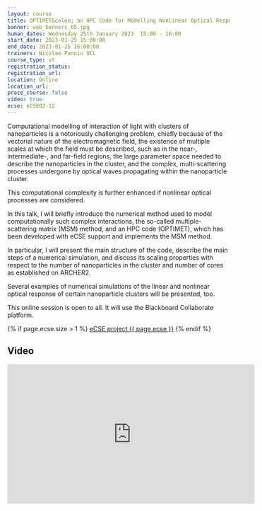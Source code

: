 ```yaml
---
layout: course
title: OPTIMET&colon; an HPC Code for Modelling Nonlinear Optical Response of Arbitrary Clusters of Nanoparticles on ARCHER2
banner: web_banners_05.jpg
human_dates: Wednesday 25th January 2023  15:00 - 16:00 
start_date: 2023-01-25 15:00:00
end_date: 2023-01-25 16:00:00
trainers: Nicolae Panoiu UCL
course_type: vt
registration_status:
registration_url:
location: Online
location_url:
prace_course: false
video: true
ecse: eCSE02-12
---
```


Computational modelling of interaction of light with clusters of nanoparticles is a notoriously challenging problem, chiefly because of the vectorial nature of the electromagnetic field, the existence of multiple scales at which the field must be described, such as in the near-, intermediate-, and far-field regions, the large parameter space needed to describe the nanoparticles in the cluster, and the complex, multi-scattering processes undergone by optical waves propagating within the nanoparticle cluster. 

This computational complexity is further enhanced if nonlinear optical processes are considered. 

In this talk, I will briefly introduce the numerical method used to model computationally such complex interactions, the so-called multiple-scattering matrix (MSM) method, and an HPC code (OPTIMET), which has been developed with eCSE support and implements the MSM method. 

In particular, I will present the main structure of the code, describe the main steps of a numerical simulation, and discuss its scaling properties with respect to the number of nanoparticles in the cluster and number of cores as established on ARCHER2. 

Several examples of numerical simulations of the linear and nonlinear optical response of certain nanoparticle clusters will be presented, too. 


This online session is open to all. It will use the Blackboard Collaborate platform.


{% if page.ecse.size > 1 %}
<a href="{{ site.baseurl }}/ecse/reports/{{ page.ecse }}">eCSE project {{ page.ecse }}</a>
{% endif %}

<section id="service">

<!--

  <div class="row ">	

      <div class="col-xs-6 col-sm-4">
        <a class="ar2_linkbox ar2_linkbox-teal" 
          href="https://eu.bbcollab.com/guest/5ae380d92e0f4016889a050d0e041975">
          <strong>Join Session</strong><br/>
          Join this online session in your browser
        </a>
      </div>

      <div class="col-xs-6 col-sm-4">
        <a class="ar2_linkbox ar2_linkbox-green" href="courses/"
           href="myevents.ics">
          <strong>Add to Calendar</strong><br/>
          Download ICS file to add this event to your calendar complete with join link
        </a>
      </div>

											
    </div>

-->



<h2><a name="video">Video</a></h2>

<div>

<iframe title="Video"  width="560" height="315" src="https://www.youtube.com/embed/qktX246-Tnc " frameborder="0" allow="accelerometer; autoplay; encrypted-media; gyroscope; picture-in-picture" allowfullscreen></iframe>

</div>



<!--

<section id="service">

    <div class="row ">	



      <div class="col-xs-6 col-sm-4">
        <a class="ar2_linkbox ar2_linkbox-teal" href="  ">
          <strong>Transcript</strong><br/>
          Download a transcript of the video audio
        </a>
      </div>



      <div class="col-xs-6 col-sm-4">
        <a class="ar2_linkbox ar2_linkbox-green" href="courses/"
           href="ARCHER2_Training_VT.pdf">
          <strong>Slides</strong><br/>
          Download pdf of the presentation.
        </a>
      </div>
										
    </div>

</section>
-->
